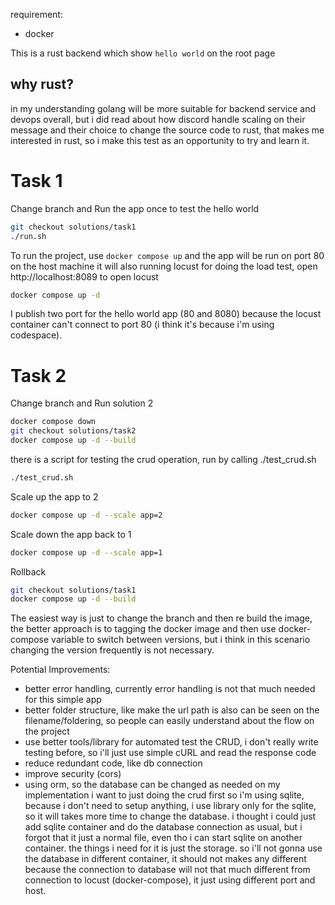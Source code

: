 requirement:

- docker

This is a rust backend which show `hello world` on the root page

<h2>why rust?</h2>
in my understanding golang will be more suitable for backend service and devops overall, but i did read about how discord handle scaling on their message and their choice to change the source code to rust, that makes me interested in rust, so i make this test as an opportunity to try and learn it.

<h1>Task 1</h1>

Change branch and Run the app once to test the hello world

```bash
git checkout solutions/task1
./run.sh
```

To run the project, use `docker compose up` and the app will be run on port 80 on the host machine
it will also running locust for doing the load test, open http://localhost:8089 to open locust

```bash
docker compose up -d
```

I publish two port for the hello world app (80 and 8080) because the locust container can't connect to port 80 (i think it's because i'm using codespace).

<h1>Task 2</h1>

Change branch and Run solution 2

```bash
docker compose down
git checkout solutions/task2
docker compose up -d --build
```

there is a script for testing the crud operation, run by calling ./test_crud.sh

```bash
./test_crud.sh
```

Scale up the app to 2

```bash
docker compose up -d --scale app=2
```

Scale down the app back to 1

```bash
docker compose up -d --scale app=1
```

Rollback
```bash
git checkout solutions/task1
docker compose up -d --build
```
The easiest way is just to change the branch and then re build the image, the better approach is to tagging the docker image and then use docker-compose variable to switch between versions, but i think in this scenario changing the version frequently is not necessary.

Potential Improvements:

- better error handling, currently error handling is not that much needed for this simple app
- better folder structure, like make the url path is also can be seen on the filename/foldering, so people can easily understand about the flow on the project
- use better tools/library for automated test the CRUD, i don't really write testing before, so i'll just use simple cURL and read the response code
- reduce redundant code, like db connection
- improve security (cors)
- using orm, so the database can be changed as needed
   on my implementation i want to just doing the crud first so i'm using sqlite, because i don't need to setup anything, i use library only for the sqlite, so it will takes more time to change the database. i thought i could just add sqlite container and do the database connection as usual, but i forgot that it just a normal file, even tho i can start sqlite on another container. the things i need for it is just the storage. so i'll not gonna use the database in different container, it should not makes any different because the connection to database will not that much different from connection to locust (docker-compose), it just using different port and host.
